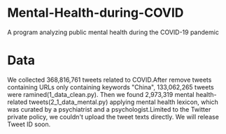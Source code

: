 # Mental-Health-during-COVID
A program analyzing public mental health during the COVID-19 pandemic
# Data
We collected 368,816,761 tweets related to COVID.After remove tweets containing URLs only containing keywords "China", 133,062,265 tweets were ramined(1_data_clean.py). Then we found 2,973,319 mental health-related tweets(2_1_data_mental.py) applying mental health lexicon, which was curated by a psychiatrist and a psychologist.Limited to the Twitter private policy, we couldn't upload the tweet texts directly. We will release Tweet ID soon.


